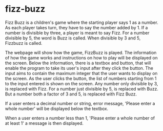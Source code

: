 # fizz-buzz 

Fizz Buzz is a children's game where the starting player says 1 as a number. As each player takes turn, they have to say the number added by 1.
If a number is divisible by three, a player is meant to say Fizz. For a number divisible by 5, the word is Buzz is called. 
When divisible by 3 and 5, Fizzbuzz is called.

The webpage will show how the game, FizzBuzz is played. The information of how the game works and instructions on how to play will be displayed on the screen. 
Below the information, there is a textbox and button, that will enable the program to take its user's input after they click the button. The input aims to contain 
the maximum integer that the user wants to display on the screen. As the user clicks the button, the list of numbers starting from 1 to the input entered is shown on
the screen. Any number only divisible by 3, is replaced with Fizz. For a number just divisible by 5, is replaced with Buzz. But a number both a factor of 3 and 5, is replaced with 
Fizz Buzz. 

If a user enters a decimal number or string, error message, 'Please enter a whole number' will be displayed below the textbox. 

When a user enters a number less than 1, 'Please enter a whole number of at least 1' a message is then displayed.
